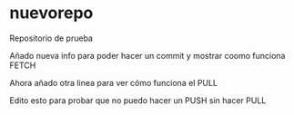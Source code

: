 # nuevorepo
Repositorio de prueba

Añado nueva info para poder hacer un commit y mostrar coomo funciona FETCH

Ahora añado otra linea para ver cómo funciona el PULL

Edito esto para probar que no puedo hacer un PUSH sin hacer PULL
